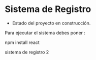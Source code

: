 <h1>Sistema de Registro</h1>

- Estado del proyecto en construcción.
  
Para ejecutar el sistema debes poner :

npm install react

sistema de registro 2

